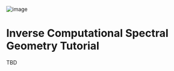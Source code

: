 ![image](https://user-images.githubusercontent.com/36166269/160241429-b0ca3c5d-fe9c-4edf-ac02-dc5a30337a9c.png)
# Inverse Computational Spectral Geometry Tutorial

TBD
